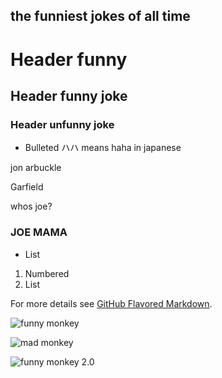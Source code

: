 ## the funniest jokes of all time



# Header funny 
## Header funny joke
### Header unfunny joke

- Bulleted ハハ means haha in japanese


jon arbuckle


Garfield


whos joe?


### JOE MAMA

- List

1. Numbered
2. List

For more details see [GitHub Flavored Markdown](https://guides.github.com/features/mastering-markdown/).


![funny monkey](https://media.npr.org/assets/img/2014/08/07/monkey-selfie_custom-7117031c832fc3607ee5b26b9d5b03d10a1deaca-s300-c85.jpg
)

![mad monkey](https://media-cdn.tripadvisor.com/media/photo-s/0e/65/af/dd/photo4jpg.jpg
)



![funny monkey 2.0](<img src="https://i.pinimg.com/originals/de/db/1b/dedb1bbd3da12c6bb338ff30edf32adc.jpg" alt="22 Funniest Monkey Face Pictures That Will Make You Laugh | Monkeys funny,  Monkey pictures, Funny monkey pictures"/>)
